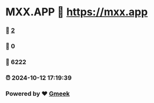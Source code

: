 # MXX.APP :link: https://mxx.app 
### :page_facing_up: [2](https://mxx.app/tag.html) 
### :speech_balloon: 0 
### :hibiscus: 6222 
### :alarm_clock: 2024-10-12 17:19:39 
### Powered by :heart: [Gmeek](https://github.com/Meekdai/Gmeek)
